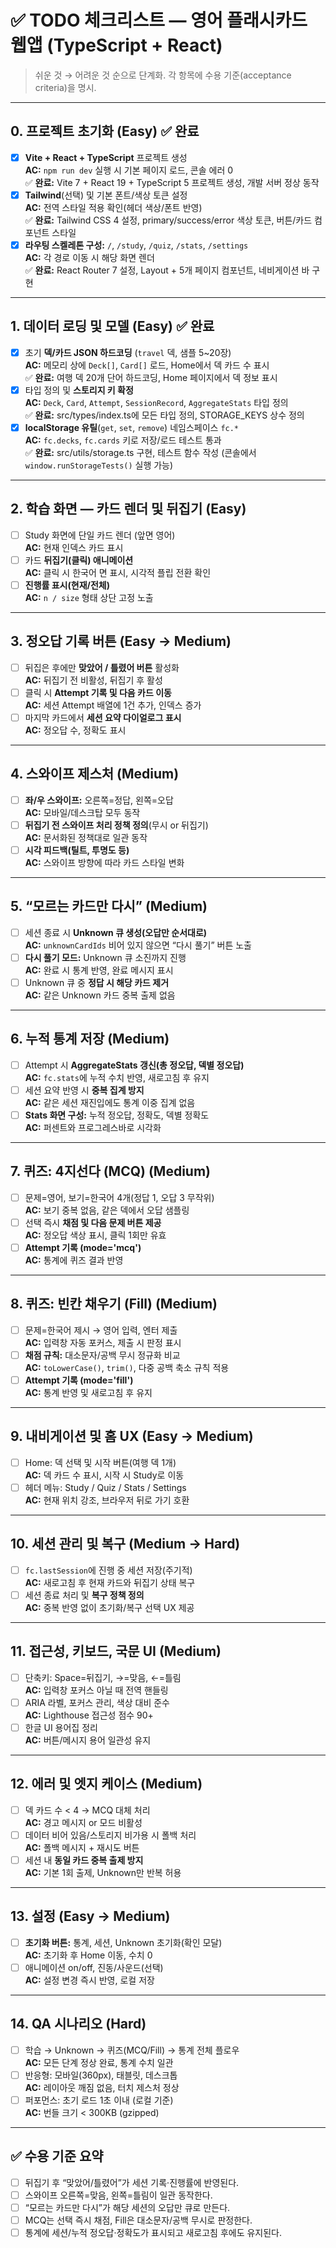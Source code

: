 # ✅ TODO 체크리스트 — 영어 플래시카드 웹앱 (TypeScript + React)

> 쉬운 것 → 어려운 것 순으로 단계화. 각 항목에 수용 기준(acceptance criteria)을 명시.

---

## 0. 프로젝트 초기화 (Easy) ✅ 완료
- [x] **Vite + React + TypeScript** 프로젝트 생성  
  **AC:** `npm run dev` 실행 시 기본 페이지 로드, 콘솔 에러 0  
  ✅ **완료:** Vite 7 + React 19 + TypeScript 5 프로젝트 생성, 개발 서버 정상 동작
- [x] **Tailwind**(선택) 및 기본 폰트/색상 토큰 설정  
  **AC:** 전역 스타일 적용 확인(헤더 색상/폰트 반영)  
  ✅ **완료:** Tailwind CSS 4 설정, primary/success/error 색상 토큰, 버튼/카드 컴포넌트 스타일
- [x] **라우팅 스켈레톤 구성:** `/`, `/study`, `/quiz`, `/stats`, `/settings`  
  **AC:** 각 경로 이동 시 해당 화면 렌더  
  ✅ **완료:** React Router 7 설정, Layout + 5개 페이지 컴포넌트, 네비게이션 바 구현

---

## 1. 데이터 로딩 및 모델 (Easy) ✅ 완료
- [x] 초기 **덱/카드 JSON 하드코딩** (`travel` 덱, 샘플 5~20장)  
  **AC:** 메모리 상에 `Deck[]`, `Card[]` 로드, Home에서 덱 카드 수 표시  
  ✅ **완료:** 여행 덱 20개 단어 하드코딩, Home 페이지에서 덱 정보 표시
- [x] 타입 정의 및 **스토리지 키 확정**  
  **AC:** `Deck`, `Card`, `Attempt`, `SessionRecord`, `AggregateStats` 타입 정의  
  ✅ **완료:** src/types/index.ts에 모든 타입 정의, STORAGE_KEYS 상수 정의
- [x] **localStorage 유틸**(`get`, `set`, `remove`) 네임스페이스 `fc.*`  
  **AC:** `fc.decks`, `fc.cards` 키로 저장/로드 테스트 통과  
  ✅ **완료:** src/utils/storage.ts 구현, 테스트 함수 작성 (콘솔에서 `window.runStorageTests()` 실행 가능)

---

## 2. 학습 화면 — 카드 렌더 및 뒤집기 (Easy)
- [ ] Study 화면에 단일 카드 렌더 (앞면 영어)  
  **AC:** 현재 인덱스 카드 표시
- [ ] 카드 **뒤집기(클릭) 애니메이션**  
  **AC:** 클릭 시 한국어 면 표시, 시각적 플립 전환 확인
- [ ] **진행률 표시(현재/전체)**  
  **AC:** `n / size` 형태 상단 고정 노출

---

## 3. 정오답 기록 버튼 (Easy → Medium)
- [ ] 뒤집은 후에만 **맞았어 / 틀렸어 버튼** 활성화  
  **AC:** 뒤집기 전 비활성, 뒤집기 후 활성
- [ ] 클릭 시 **Attempt 기록 및 다음 카드 이동**  
  **AC:** 세션 Attempt 배열에 1건 추가, 인덱스 증가
- [ ] 마지막 카드에서 **세션 요약 다이얼로그 표시**  
  **AC:** 정오답 수, 정확도 표시

---

## 4. 스와이프 제스처 (Medium)
- [ ] **좌/우 스와이프:** 오른쪽=정답, 왼쪽=오답  
  **AC:** 모바일/데스크탑 모두 동작
- [ ] **뒤집기 전 스와이프 처리 정책 정의**(무시 or 뒤집기)  
  **AC:** 문서화된 정책대로 일관 동작
- [ ] **시각 피드백(틸트, 투명도 등)**  
  **AC:** 스와이프 방향에 따라 카드 스타일 변화

---

## 5. “모르는 카드만 다시” (Medium)
- [ ] 세션 종료 시 **Unknown 큐 생성(오답만 순서대로)**  
  **AC:** `unknownCardIds` 비어 있지 않으면 “다시 풀기” 버튼 노출
- [ ] **다시 풀기 모드:** Unknown 큐 소진까지 진행  
  **AC:** 완료 시 통계 반영, 완료 메시지 표시
- [ ] Unknown 큐 중 **정답 시 해당 카드 제거**  
  **AC:** 같은 Unknown 카드 중복 출제 없음

---

## 6. 누적 통계 저장 (Medium)
- [ ] Attempt 시 **AggregateStats 갱신(총 정오답, 덱별 정오답)**  
  **AC:** `fc.stats`에 누적 수치 반영, 새로고침 후 유지
- [ ] 세션 요약 반영 시 **중복 집계 방지**  
  **AC:** 같은 세션 재진입에도 통계 이중 집계 없음
- [ ] **Stats 화면 구성:** 누적 정오답, 정확도, 덱별 정확도  
  **AC:** 퍼센트와 프로그레스바로 시각화

---

## 7. 퀴즈: 4지선다 (MCQ) (Medium)
- [ ] 문제=영어, 보기=한국어 4개(정답 1, 오답 3 무작위)  
  **AC:** 보기 중복 없음, 같은 덱에서 오답 샘플링
- [ ] 선택 즉시 **채점 및 다음 문제 버튼 제공**  
  **AC:** 정오답 색상 표시, 클릭 1회만 유효
- [ ] **Attempt 기록 (mode='mcq')**  
  **AC:** 통계에 퀴즈 결과 반영

---

## 8. 퀴즈: 빈칸 채우기 (Fill) (Medium)
- [ ] 문제=한국어 제시 → 영어 입력, 엔터 제출  
  **AC:** 입력창 자동 포커스, 제출 시 판정 표시
- [ ] **채점 규칙:** 대소문자/공백 무시 정규화 비교  
  **AC:** `toLowerCase()`, `trim()`, 다중 공백 축소 규칙 적용
- [ ] **Attempt 기록 (mode='fill')**  
  **AC:** 통계 반영 및 새로고침 후 유지

---

## 9. 내비게이션 및 홈 UX (Easy → Medium)
- [ ] Home: 덱 선택 및 시작 버튼(여행 덱 1개)  
  **AC:** 덱 카드 수 표시, 시작 시 Study로 이동
- [ ] 헤더 메뉴: Study / Quiz / Stats / Settings  
  **AC:** 현재 위치 강조, 브라우저 뒤로 가기 호환

---

## 10. 세션 관리 및 복구 (Medium → Hard)
- [ ] `fc.lastSession`에 진행 중 세션 저장(주기적)  
  **AC:** 새로고침 후 현재 카드와 뒤집기 상태 복구
- [ ] 세션 종료 처리 및 **복구 정책 정의**  
  **AC:** 중복 반영 없이 초기화/복구 선택 UX 제공

---

## 11. 접근성, 키보드, 국문 UI (Medium)
- [ ] 단축키: Space=뒤집기, →=맞음, ←=틀림  
  **AC:** 입력창 포커스 아닐 때 전역 핸들링
- [ ] ARIA 라벨, 포커스 관리, 색상 대비 준수  
  **AC:** Lighthouse 접근성 점수 90+
- [ ] 한글 UI 용어집 정리  
  **AC:** 버튼/메시지 용어 일관성 유지

---

## 12. 에러 및 엣지 케이스 (Medium)
- [ ] 덱 카드 수 < 4 → MCQ 대체 처리  
  **AC:** 경고 메시지 or 모드 비활성
- [ ] 데이터 비어 있음/스토리지 비가용 시 폴백 처리  
  **AC:** 폴백 메시지 + 재시도 버튼
- [ ] 세션 내 **동일 카드 중복 출제 방지**  
  **AC:** 기본 1회 출제, Unknown만 반복 허용

---

## 13. 설정 (Easy → Medium)
- [ ] **초기화 버튼:** 통계, 세션, Unknown 초기화(확인 모달)  
  **AC:** 초기화 후 Home 이동, 수치 0
- [ ] 애니메이션 on/off, 진동/사운드(선택)  
  **AC:** 설정 변경 즉시 반영, 로컬 저장

---

## 14. QA 시나리오 (Hard)
- [ ] 학습 → Unknown → 퀴즈(MCQ/Fill) → 통계 전체 플로우  
  **AC:** 모든 단계 정상 완료, 통계 수치 일관
- [ ] 반응형: 모바일(360px), 태블릿, 데스크톱  
  **AC:** 레이아웃 깨짐 없음, 터치 제스처 정상
- [ ] 퍼포먼스: 초기 로드 1초 이내 (로컬 기준)  
  **AC:** 번들 크기 < 300KB (gzipped)

---

## ✅ 수용 기준 요약
- [ ] 뒤집기 후 “맞았어/틀렸어”가 세션 기록·진행률에 반영된다.  
- [ ] 스와이프 오른쪽=맞음, 왼쪽=틀림이 일관 동작한다.  
- [ ] “모르는 카드만 다시”가 해당 세션의 오답만 큐로 만든다.  
- [ ] MCQ는 선택 즉시 채점, Fill은 대소문자/공백 무시로 판정한다.  
- [ ] 통계에 세션/누적 정오답·정확도가 표시되고 새로고침 후에도 유지된다.
